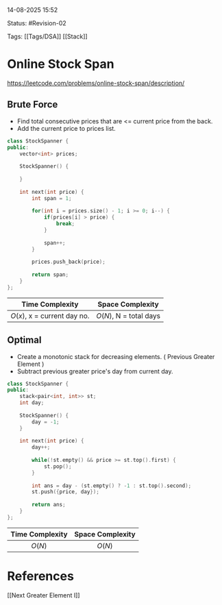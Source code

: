 14-08-2025  15:52

Status: #Revision-02  

Tags: [[Tags/DSA]] [[Stack]]

# Online Stock Span

https://leetcode.com/problems/online-stock-span/description/

## Brute Force

- Find total consecutive prices that are <= current price from the back. 
- Add the current price to prices list.

```cpp
class StockSpanner {
public:
    vector<int> prices;
	
    StockSpanner() {
        
    }
    
    int next(int price) {
        int span = 1;
		
        for(int i = prices.size() - 1; i >= 0; i--) {
            if(prices[i] > price) {
                break;
            }
			
            span++;
        }
		
        prices.push_back(price);
		
        return span;
    }
};
```

|     **Time Complexity**     |  **Space Complexity**  |
| :-------------------------: | :--------------------: |
| $O(x)$, x = current day no. | $O(N)$, N = total days |


## Optimal

- Create a monotonic stack for decreasing elements. ( Previous Greater Element )
- Subtract previous greater price's day from current day.

```cpp
class StockSpanner {
public:
    stack<pair<int, int>> st;
    int day;
	
    StockSpanner() {
        day = -1;
    }
    
    int next(int price) {
        day++;
		
        while(!st.empty() && price >= st.top().first) {
            st.pop();
        }
		
        int ans = day - (st.empty() ? -1 : st.top().second);
        st.push({price, day});
		
        return ans;
    }
};
```

| **Time Complexity** | **Space Complexity** |
| :-----------------: | :------------------: |
|       $O(N)$        |        $O(N)$        |





# References

[[Next Greater Element I]]